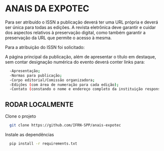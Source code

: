 
# ANAIS DA EXPOTEC

Para ser atribuído o ISSN a publicação deverá ter uma URL própria e deverá ser única para todas as edições. A revista eletrônica deve garantir e cuidar dos aspectos relativos à preservação digital, como também garantir a preservação da URL que permite o acesso à mesma.
 
Para a atribuição do ISSN foi solicitado:

A página principal da publicação, além de apresentar o título em destaque, sem contar designação numérica do evento  deverá conter links para:
```bash
  -Apresentação;
  -Normas para publicação;
  -Corpo editorial/Comissão organizadora;
  -Edições (com área de numeração para cada edição);
  -Contato (constando o nome e endereço completo da instituição responsável pela publicação.)
```

## RODAR LOCALMENTE

Clone o projeto

```bash
  git clone https://github.com/IFRN-SPP/anais-expotec
```

Instale as dependências

```bash
  pip install -r requirements.txt
```